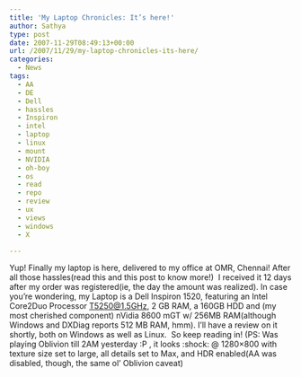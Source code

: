 ```yaml
---
title: 'My Laptop Chronicles: It’s here!'
author: Sathya
type: post
date: 2007-11-29T08:49:13+00:00
url: /2007/11/29/my-laptop-chronicles-its-here/
categories:
  - News
tags:
  - AA
  - DE
  - Dell
  - hassles
  - Inspiron
  - intel
  - laptop
  - linux
  - mount
  - NVIDIA
  - oh-boy
  - os
  - read
  - repo
  - review
  - ux
  - views
  - windows
  - X

---
```

Yup! Finally my laptop is here, delivered to my office at OMR, Chennai! After all those hassles(read this and this post to know more!)  I received it 12 days after my order was registered(ie, the day the amount was realized). In case you&#8217;re wondering, my Laptop is a Dell Inspiron 1520, featuring an Intel Core2Duo Processor T5250@1.5GHz, 2 GB RAM, a 160GB HDD and (my most cherished component) nVidia 8600 mGT w/ 256MB RAM(although Windows and DXDiag reports 512 MB RAM, hmm). I&#8217;ll have a review on it shortly, both on Windows as well as Linux.  So keep reading in! (PS: Was playing Oblivion till 2AM yesterday :P , it looks :shock: @ 1280&#215;800 with texture size set to large, all details set to Max, and HDR enabled(AA was disabled, though, the same ol&#8217; Oblivion caveat)